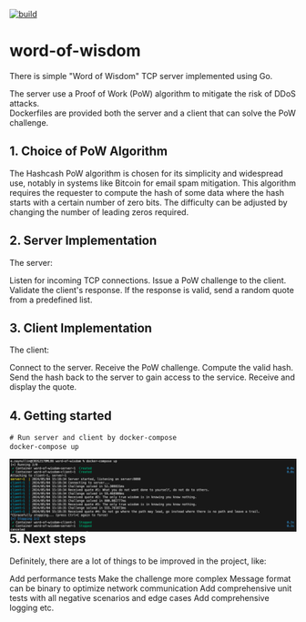 [![build](https://github.com/ed16/word-of-wisdom/actions/workflows/ci-cd.yml/badge.svg)](https://github.com/ed16/word-of-wisdom/actions/workflows/ci-cd.yml)
# word-of-wisdom
There is simple "Word of Wisdom" TCP server implemented using Go.

The server use a Proof of Work (PoW) algorithm to mitigate the risk of DDoS attacks.  
Dockerfiles are provided both the server and a client that can solve the PoW challenge.

## 1. Choice of PoW Algorithm
The Hashcash PoW algorithm is chosen for its simplicity and widespread use, notably in systems like Bitcoin for email spam mitigation. This algorithm requires the requester to compute the hash of some data where the hash starts with a certain number of zero bits. The difficulty can be adjusted by changing the number of leading zeros required.

## 2. Server Implementation
The server:

Listen for incoming TCP connections.
Issue a PoW challenge to the client.
Validate the client's response.
If the response is valid, send a random quote from a predefined list.

## 3. Client Implementation
The client:

Connect to the server.
Receive the PoW challenge.
Compute the valid hash.
Send the hash back to the server to gain access to the service.
Receive and display the quote.

## 4. Getting started

```
# Run server and client by docker-compose
docker-compose up
```
<img align="left" src="./images/run.png">

## 5. Next steps

Definitely, there are a lot of things to be improved in the project, like:

Add performance tests
Make the challenge more complex
Message format can be binary to optimize network communication
Add comprehensive unit tests with all negative scenarios and edge cases
Add comprehensive logging
etc.
